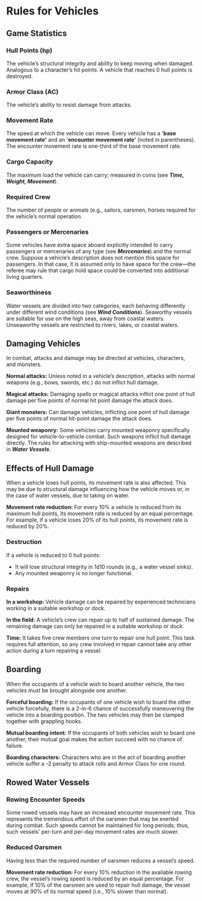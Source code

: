 # Rules for Vehicles

## Game Statistics

### Hull Points (hp)

The vehicle’s structural integrity and ability to keep moving when damaged. Analogous to a character’s hit points. A vehicle that reaches 0 hull points is destroyed.

### Armor Class (AC)

The vehicle’s ability to resist damage from attacks.

### Movement Rate

The speed at which the vehicle can move. Every vehicle has a '**base movement rate'** and an '**encounter movement rate'** (noted in parentheses). The encounter movement rate is one-third of the base movement rate.

### Cargo Capacity

The maximum load the vehicle can carry; measured in coins (see ***Time, Weight, Movement***).

### Required Crew

The number of people or animals (e.g., sailors, oarsmen, horses required for the vehicle’s normal operation.

### Passengers or Mercenaries

Some vehicles have extra space aboard explicitly intended to carry passengers or mercenaries of any type (see ***Mercenaries***) and the normal crew. Suppose a vehicle’s description does not mention this space for passengers. In that case, it is assumed only to have space for the crew—the referee may rule that cargo hold space could be converted into additional living quarters.

### Seaworthiness

Water vessels are divided into two categories, each behaving differently under different wind conditions (see ***Wind Conditions***). Seaworthy vessels are suitable for use on the high seas, away from coastal waters. Unseaworthy vessels are restricted to rivers, lakes, or coastal waters.

## Damaging Vehicles

In combat, attacks and damage may be directed at vehicles, characters, and monsters.

**Normal attacks:** Unless noted in a vehicle’s description, attacks with normal weapons (e.g., bows, swords, etc.) do not inflict hull damage.

**Magical attacks:** Damaging spells or magical attacks inflict one point of hull damage per five points of normal hit point damage the attack does.

**Giant monsters:** Can damage vehicles, inflicting one point of hull damage per five points of normal hit-point damage the attack does.

**Mounted weaponry:** Some vehicles carry mounted weaponry specifically designed for vehicle-to-vehicle combat. Such weapons inflict hull damage directly. The rules for attacking with ship-mounted weapons are described in ***Water Vessels***.

## Effects of Hull Damage

When a vehicle loses hull points, its movement rate is also affected. This may be due to structural damage influencing how the vehicle moves or, in the case of water vessels, due to taking on water.

**Movement rate reduction:** For every 10% a vehicle is reduced from its maximum hull points, its movement rate is reduced by an equal percentage. For example, if a vehicle loses 20% of its hull points, its movement rate is reduced by 20%.

### Destruction

If a vehicle is reduced to 0 hull points:

- It will lose structural integrity in 1d10 rounds (e.g., a water vessel sinks).
- Any mounted weaponry is no longer functional.

### Repairs

**In a workshop:** Vehicle damage can be repaired by experienced technicians working in a suitable workshop or dock.

**In the field:** A vehicle’s crew can repair up to half of sustained damage. The remaining damage can only be repaired in a suitable workshop or dock.

**Time:** It takes five crew members one turn to repair one hull point. This task requires full attention, so any crew involved in repair cannot take any other action during a turn repairing a vessel.

## Boarding

When the occupants of a vehicle wish to board another vehicle, the two vehicles must be brought alongside one another.

**Forceful boarding:** If the occupants of one vehicle wish to board the other vehicle forcefully, there is a 2-in-6 chance of successfully maneuvering the vehicle into a boarding position. The two vehicles may then be clamped together with grappling hooks.

**Mutual boarding intent:** If the occupants of both vehicles wish to board one another, their mutual goal makes the action succeed with no chance of failure.

**Boarding characters:** Characters who are in the act of boarding another vehicle suffer a -2 penalty to attack rolls and Armor Class for one round.

## Rowed Water Vessels

### Rowing Encounter Speeds

Some rowed vessels may have an increased encounter movement rate. This represents the tremendous effort of the oarsmen that may be exerted during combat. Such speeds cannot be maintained for long periods; thus, such vessels' per-turn and per-day movement rates are much slower.

### Reduced Oarsmen

Having less than the required number of oarsmen reduces a vessel’s speed.

**Movement rate reduction:** For every 10% reduction in the available rowing crew, the vessel’s rowing speed is reduced by an equal percentage. For example, if 10% of the oarsmen are used to repair hull damage, the vessel moves at 90% of its normal speed (i.e., 10% slower than normal).